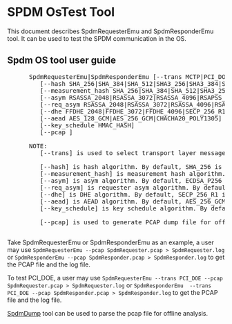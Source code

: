 # SPDM OsTest Tool

This document describes SpdmRequesterEmu and SpdmResponderEmu tool. It can be used to test the SPDM communication in the OS.

## Spdm OS tool user guide

   <pre>
      SpdmRequesterEmu|SpdmResponderEmu [--trans MCTP|PCI_DOE]
         [--hash SHA_256|SHA_384|SHA_512|SHA3_256|SHA3_384|SHA3_512]
         [--measurement_hash SHA_256|SHA_384|SHA_512|SHA3_256|SHA3_384|SHA3_512]
         [--asym RSASSA_2048|RSASSA_3072|RSASSA_4096|RSAPSS_2048|RSAPSS_3072|RSAPSS_4096|ECDSA_P256|ECDSA_P384|ECDSA_P521]
         [--req_asym RSASSA_2048|RSASSA_3072|RSASSA_4096|RSAPSS_2048|RSAPSS_3072|RSAPSS_4096|ECDSA_P256|ECDSA_P384|ECDSA_P521]
         [--dhe FFDHE_2048|FFDHE_3072|FFDHE_4096|SECP_256_R1|SECP_384_R1|SECP_521_R1]
         [--aead AES_128_GCM|AES_256_GCM|CHACHA20_POLY1305]
         [--key_schedule HMAC_HASH]
         [--pcap <PcapFileName>]

      NOTE:
         [--trans] is used to select transport layer message. By default, MCTP is used.

         [--hash] is hash algorithm. By default, SHA_256 is used.
         [--measurement_hash] is measurement hash algorithm. By default, SHA_256 is used.
         [--asym] is asym algorithm. By default, ECDSA_P256 is used.
         [--req_asym] is requester asym algorithm. By default, RSASSA_2048 is used.
         [--dhe] is DHE algorithm. By default, SECP_256_R1 is used.
         [--aead] is AEAD algorithm. By default, AES_256_GCM is used.
         [--key_schedule] is key schedule algorithm. By default, HMAC_HASH is used.

         [--pcap] is used to generate PCAP dump file for offline analysis.
   </pre>

   Take SpdmRequesterEmu or SpdmResponderEmu as an example, a user may use `SpdmRequesterEmu --pcap SpdmRequester.pcap > SpdmRequester.log` or `SpdmResponderEmu --pcap SpdmResponder.pcap > SpdmResponder.log` to get the PCAP file and the log file.

   To test PCI_DOE, a user may use `SpdmRequesterEmu --trans PCI_DOE --pcap SpdmRequester.pcap > SpdmRequester.log` or `SpdmResponderEmu  --trans PCI_DOE --pcap SpdmResponder.pcap > SpdmResponder.log` to get the PCAP file and the log file.

   [SpdmDump](https://github.com/jyao1/openspdm/blob/master/Doc/SpdmDump.md) tool can be used to parse the pcap file for offline analysis.
